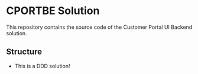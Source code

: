 # CPORTBE Solution

This repository contains the source code of the Customer Portal UI Backend solution.

## Structure

* This is a DDD solution!
